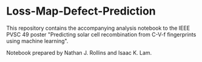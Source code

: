 # Loss-Map-Defect-Prediction

This repository contains the accompanying analysis notebook to the IEEE PVSC 49 poster "Predicting solar cell recombination from C-V-f fingerprints using machine learning". 

Notebook prepared by Nathan J. Rollins and Isaac K. Lam.
